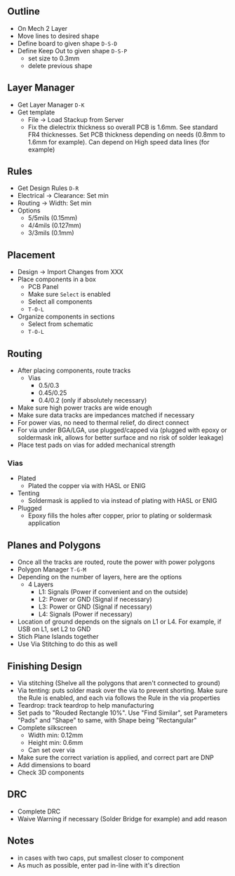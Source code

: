 ## Outline
- On Mech 2 Layer
- Move lines to desired shape
- Define board to given shape `D-S-D`
- Define Keep Out to given shape `D-S-P`
	- set size to 0.3mm
	- delete previous shape

## Layer Manager
- Get Layer Manager `D-K`
- Get template
	- File -> Load Stackup from Server
	- Fix the dielectrix thickness so overall PCB is 1.6mm. See standard FR4 thicknesses. Set PCB thickness depending on needs (0.8mm to 1.6mm for example). Can depend on High speed data lines (for example)

## Rules
- Get Design Rules `D-R`
- Electrical -> Clearance: Set min
- Routing -> Width: Set min
- Options
	- 5/5mils (0.15mm)
	- 4/4mils (0.127mm)
	- 3/3mils (0.1mm)

## Placement
- Design -> Import Changes from XXX
- Place components in a box 
	- PCB Panel
	- Make sure `Select` is enabled
	- Select all components
	- `T-O-L`
- Organize components in sections
	-  Select from schematic
	- `T-O-L`

## Routing
- After placing components, route tracks 
	- Vias
		- 0.5/0.3
		- 0.45/0.25
		- 0.4/0.2 (only if absolutely necessary)
- Make sure high power tracks are wide enough
- Make sure data tracks are impedances matched if necessary
- For power vias, no need to thermal relief, do direct connect
- For via under BGA/LGA, use plugged/capped via (plugged with epoxy or soldermask ink, allows for better surface and no risk of solder leakage)
- Place test pads on vias for added mechanical strength

### Vias
- Plated
	- Plated the copper via with HASL or ENIG
- Tenting
	- Soldermask is applied to via instead of plating with HASL or ENIG
- Plugged
	- Epoxy fills the holes after copper, prior to plating or soldermask application

## Planes and Polygons
- Once all the tracks are routed, route the power with power polygons
- Polygon Manager `T-G-M`
- Depending on the number of layers, here are the options
	- 4 Layers
		- L1: Signals (Power if convenient and on the outside)
		- L2: Power or GND (Signal if necessary)
		- L3: Power or GND (Signal if necessary)
		- L4: Signals (Power if necessary)
- Location of ground depends on the signals on L1 or L4. For example, if USB on L1, set L2 to GND
- Stich Plane Islands together
- Use Via Stitching to do this as well

## Finishing Design
- Via stitching (Shelve all the polygons that aren't connected to ground)
- Via tenting: puts solder mask over the via to prevent shorting. Make sure the Rule is enabled, and each via follows the Rule in the via properties
- Teardrop: track teardrop to help manufacturing
- Set pads to "Rouded Rectangle 10%". Use "Find Similar", set Parameters "Pads" and "Shape" to same, with Shape being "Rectangular"
- Complete silkscreen
	- Width min: 0.12mm
	- Height min: 0.6mm
	- Can set over via
- Make sure the correct variation is applied, and correct part are DNP
- Add dimensions to board
- Check 3D components

## DRC
- Complete DRC
- Waive Warning if necessary (Solder Bridge for example) and add reason


## Notes
- in cases with two caps, put smallest closer to component
- As much as possible, enter pad in-line with it's direction